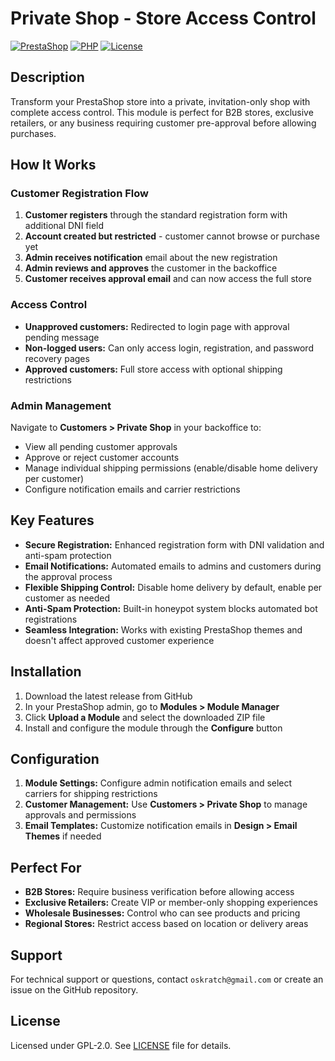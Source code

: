 # Private Shop - Store Access Control
 
[![PrestaShop](https://img.shields.io/badge/PrestaShop-1.7.x%20%7C%201.8.x-blue)](https://www.prestashop.com/)
[![PHP](https://img.shields.io/badge/PHP-7.2%2B-blue)](https://www.php.net/)
[![License](https://img.shields.io/badge/License-GPL--2.0-green.svg)](LICENSE)

## Description
Transform your PrestaShop store into a private, invitation-only shop with complete access control. This module is perfect for B2B stores, exclusive retailers, or any business requiring customer pre-approval before allowing purchases.

## How It Works

### Customer Registration Flow
1. **Customer registers** through the standard registration form with additional DNI field
2. **Account created but restricted** - customer cannot browse or purchase yet
3. **Admin receives notification** email about the new registration
4. **Admin reviews and approves** the customer in the backoffice
5. **Customer receives approval email** and can now access the full store

### Access Control
- **Unapproved customers:** Redirected to login page with approval pending message
- **Non-logged users:** Can only access login, registration, and password recovery pages
- **Approved customers:** Full store access with optional shipping restrictions

### Admin Management
Navigate to **Customers > Private Shop** in your backoffice to:
- View all pending customer approvals
- Approve or reject customer accounts
- Manage individual shipping permissions (enable/disable home delivery per customer)
- Configure notification emails and carrier restrictions

## Key Features
- **Secure Registration:** Enhanced registration form with DNI validation and anti-spam protection
- **Email Notifications:** Automated emails to admins and customers during the approval process
- **Flexible Shipping Control:** Disable home delivery by default, enable per customer as needed
- **Anti-Spam Protection:** Built-in honeypot system blocks automated bot registrations
- **Seamless Integration:** Works with existing PrestaShop themes and doesn't affect approved customer experience

## Installation
1. Download the latest release from GitHub
2. In your PrestaShop admin, go to **Modules > Module Manager**
3. Click **Upload a Module** and select the downloaded ZIP file
4. Install and configure the module through the **Configure** button

## Configuration
1. **Module Settings:** Configure admin notification emails and select carriers for shipping restrictions
2. **Customer Management:** Use **Customers > Private Shop** to manage approvals and permissions
3. **Email Templates:** Customize notification emails in **Design > Email Themes** if needed

## Perfect For
- **B2B Stores:** Require business verification before allowing access
- **Exclusive Retailers:** Create VIP or member-only shopping experiences  
- **Wholesale Businesses:** Control who can see products and pricing
- **Regional Stores:** Restrict access based on location or delivery areas

## Support
For technical support or questions, contact `oskratch@gmail.com` or create an issue on the GitHub repository.

## License
Licensed under GPL-2.0. See [LICENSE](LICENSE) file for details.

